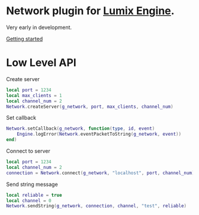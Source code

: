 # Network plugin for [Lumix Engine](https://github.com/nem0/lumixengine). 

Very early in development.

[Getting started](https://www.youtube.com/watch?v=NAUASTmoulQ)

# Low Level API

Create server

```lua
local port = 1234
local max_clients = 1
local channel_num = 2
Network.createServer(g_network, port, max_clients, channel_num)
```

Set callback

```lua
Network.setCallback(g_network, function(type, id, event)
	Engine.logError(Network.eventPacketToString(g_network, event))
end)
```

Connect to server

```lua
local port = 1234
local channel_num = 2
connection = Network.connect(g_network, "localhost", port, channel_num)
```

Send string message

```lua
local reliable = true
local channel = 0
Network.sendString(g_network, connection, channel, "test", reliable)
```
